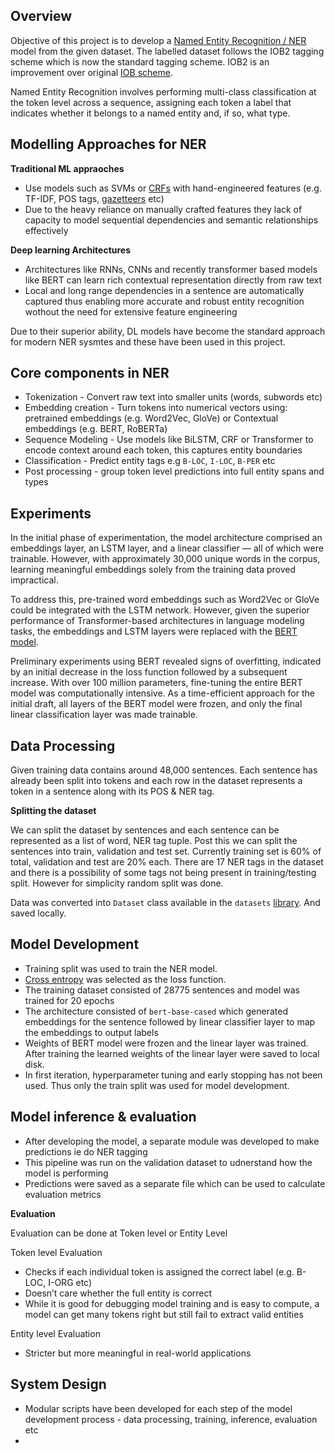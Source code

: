 ## Overview

Objective of this project is to develop a [Named Entity Recognition / NER](https://en.wikipedia.org/wiki/Named-entity_recognition) model from the given dataset. The labelled dataset follows the IOB2 tagging scheme which is now the standard tagging scheme. IOB2 is an improvement over original [IOB scheme](https://en.wikipedia.org/wiki/Inside%E2%80%93outside%E2%80%93beginning_(tagging)).

Named Entity Recognition involves performing multi-class classification at the token level across a sequence, assigning each token a label that indicates whether it belongs to a named entity and, if so, what type.

## Modelling Approaches for NER

**Traditional ML appraoches**

- Use models such as SVMs or [CRFs](https://en.wikipedia.org/wiki/Conditional_random_field) with hand-engineered features (e.g. TF-IDF, POS tags, [gazetteers](https://en.wikipedia.org/wiki/Gazetteer) etc)
- Due to the heavy reliance on manually crafted features they lack of capacity to model sequential dependencies and semantic relationships effectively

**Deep learning Architectures**
 - Architectures like RNNs, CNNs and recently transformer based models like BERT can learn rich contextual representation directly from raw text
 - Local and long range dependencies in a sentence are automatically captured thus enabling more accurate and robust entity recognition wothout the need for extensive feature engineering

Due to their superior ability, DL models have become the standard approach for modern NER sysmtes and these have been used in this project. 

## Core components in NER

- Tokenization - Convert raw text into smaller units (words, subwords etc)
- Embedding creation - Turn tokens into numerical vectors using: pretrained embeddings (e.g. Word2Vec, GloVe) or Contextual embeddings (e.g. BERT, RoBERTa)
- Sequence Modeling - Use models like BiLSTM, CRF or Transformer to encode context around each token, this captures entity boundaries
- Classification - Predict entity tags e.g `B-LOC`, `I-LOC`, `B-PER` etc
- Post processing - group token level predictions into full entity spans and types

## Experiments

In the initial phase of experimentation, the model architecture comprised an embeddings layer, an LSTM layer, and a linear classifier — all of which were trainable. However, with approximately 30,000 unique words in the corpus, learning meaningful embeddings solely from the training data proved impractical.

To address this, pre-trained word embeddings such as Word2Vec or GloVe could be integrated with the LSTM network. However, given the superior performance of Transformer-based architectures in language modeling tasks, the embeddings and LSTM layers were replaced with the [BERT model](https://huggingface.co/google-bert/bert-base-cased).

Preliminary experiments using BERT revealed signs of overfitting, indicated by an initial decrease in the loss function followed by a subsequent increase. With over 100 million parameters, fine-tuning the entire BERT model was computationally intensive. As a time-efficient approach for the initial draft, all layers of the BERT model were frozen, and only the final linear classification layer was made trainable.

## Data Processing

Given training data contains around 48,000 sentences. Each sentence has already been split into tokens and each row in the dataset represents a token in a sentence along with its POS & NER tag.

**Splitting the dataset**

We can split the dataset by sentences and each sentence can be represented as a list of word, NER tag tuple. Post this we can split the sentences into train, validation and test set. Currently training set is 60% of total, validation and test are 20% each. There are 17 NER tags in the dataset and there is a possibility of some tags not being present in training/testing split. However for simplicity random split was done.

Data was converted into `Dataset` class available in the `datasets` [library](https://huggingface.co/docs/datasets/en/index). And saved locally.  

## Model Development

- Training split was used to train the NER model. 
- [Cross entropy](https://docs.pytorch.org/docs/stable/generated/torch.nn.CrossEntropyLoss.html) was selected as the loss function.
- The training dataset consisted of 28775 sentences and model was trained for 20 epochs
- The architecture consisted of `bert-base-cased` which generated embeddings for the sentence followed by linear classifier layer to map the embeddings to output labels
- Weights of BERT model were frozen and the linear layer was trained. After training the learned weights of the linear layer were saved to local disk.
- In first iteration, hyperparameter tuning and early stopping has not been used. Thus only the train split was used for model development.

## Model inference & evaluation

- After developing the model, a separate module was developed to make predictions ie do NER tagging
- This pipeline was run on the validation dataset to udnerstand how the model is performing 
- Predictions were saved as a separate file which can be used to calculate evaluation metrics

**Evaluation**

Evaluation can be done at Token level or Entity Level

Token level Evaluation
- Checks if each individual token is assigned the correct label (e.g. B-LOC, I-ORG etc)
- Doesn’t care whether the full entity is correct
- While it is good for debugging model training and is easy to compute, a model can get many tokens right but still fail to extract valid entities

Entity level Evaluation
- Stricter but more meaningful in real-world applications 


## System Design

- Modular scripts have been developed for each step of the model development process - data processing, training, inference, evaluation etc
- 


